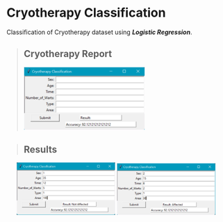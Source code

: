 # Cryotherapy Classification
Classification of Cryotherapy dataset using ***Logistic Regression***.
<br/>
> ## Cryotherapy Report 
><img src="https://github.com/SaiSwarup27/Cryotherapy-Classification/blob/master/images/Cryotherapy_report.png " width=60% height=40%/>

> ## Results 
<p align="center" width="100%">
    <img width="45%" src="https://github.com/SaiSwarup27/Cryotherapy-Classification/blob/master/images/Cryotherapy_result1.png">
    <img width="45%" src="https://github.com/SaiSwarup27/Cryotherapy-Classification/blob/master/images/Cryotherapy_result2.png">
</p>

